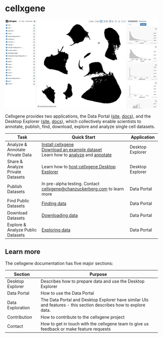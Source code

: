 # cellxgene

![](.gitbook/assets/image%20%281%29.png)

Cellxgene provides two applications, the Data Portal ([site](https://cellxgene.cziscience.com/), [docs](portal/hosted-intro.md)), and the Desktop Explorer ([site](https://github.com/chanzuckerberg/cellxgene), [docs](explorer/explorer-intro.md)), which collectively enable scientists to annotate, publish, find, download, explore and analyze single cell datasets.

| Task                              | Quick Start | Application |
|-----------------------------------|-------------|-------------|
| Analyze & Annotate Private Data   | [Install cellxgene](desktop/install.md)<br />[Download an example dataset](portal/data-portal.md#download)<br />Learn how to [analyze](explorer/features/universal-features.md) and [annotate](explorer/features/desktop-features/annotations.md) | Desktop Explorer |
| Share & Analyze Private Datasets  | Learn how to [host cellxgene Desktop Explorer](desktop/self-hosting)| Desktop Explorer |
| Publish Datasets                  | In pre-alpha testing. Contact [cellxgene@chanzuckerberg.com](mailto:cellxgene@chanzuckerberg.com) to learn more | Data Portal |
| Find Public Datasets              | [Finding data](portal/data-portal.md) | Data Portal |
| Download Datasets                 | [Downloading data](portal/data-portal.md#download) | Data Portal |
| Explore & Analyze Public Datasets | [Exploring data](explorer/features) | Data Portal |

## Learn more

The cellxgene documentation has five major sections:

| Section          | Purpose |
|------------------|---------|
| Desktop Explorer | Describes how to prepare data and use the Desktop Explorer |
| Data Portal      | How to use the Data Portal |
| Data Exploration | The Data Portal and Desktop Explorer have similar UIs and features - this section describes how to explore data. |
| Contribution     | How to contribute to the cellxgene project |
| Contact          | How to get in touch with the cellxgene team to give us feedback or make feature requests |
